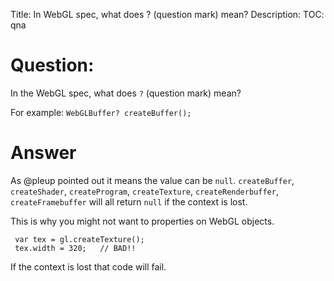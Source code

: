 Title: In WebGL spec, what does ? (question mark) mean?
Description:
TOC: qna

# Question:

In the WebGL spec, what does `?` (question mark) mean? 

For example: `WebGLBuffer? createBuffer();`

# Answer

As @pleup pointed out it means the value can be `null`.  `createBuffer`, `createShader`, `createProgram`, `createTexture`, `createRenderbuffer`, `createFramebuffer` will all return `null` if the context is lost.

This is why you might not want to properties on WebGL objects.

     var tex = gl.createTexture();
     tex.width = 320;   // BAD!!

If the context is lost that code will fail.

